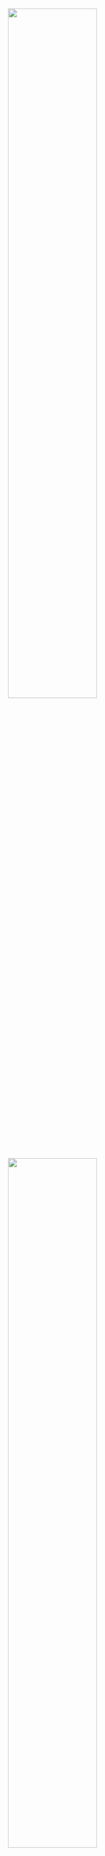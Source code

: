 <p align="center">
  <br>
  <img src="./image/mkty_cn_dark.svg#gh-dark-mode-only" style="width:60%;">
  <img src="./image/mkty_cn_light.svg#gh-light-mode-only" style="width:60%;">
</p>
<br>

# Minh Khoe Tue Y Smart Healthcare System

## 🌍 Documentation Language

<p style="display: flex;align-items: center;">
  <img src="./image/PRC_flag.svg" alt="PRC" style="height: 1em;" /> 
  &nbsp;<a href="./README.md"><b>Chinese Simplified (简体中文)</b></a>&nbsp;|&nbsp;
  <img src="./image/USA_flag.svg" alt="USA" style="height: 1em;" /> 
  &nbsp;<a href="./README_EN.md"><b>English</b></a>&nbsp;|&nbsp;
  <img src="./image/SRV_flag.svg" alt="SRV" style="height: 1em;" /> 
  &nbsp;<a href="./README_VN.md"><b>Vietnamese (Tiếng Việt)</b></a>
</p>

> Please note that both the English and Vietnamese versions of this document are LLM-translated from the original Chinese version. While manually proofread, inconsistencies may exist. In case of any discrepancies, the Chinese version shall prevail.

**Full Project Title:** Minh Khoe Tue Y (_Chinese Simplified: 明康慧医_; _Chinese Traditional: 明康慧醫_; _Vietnamese: Minh Khỏe Tuệ Y_) — Design and Implementation of a Health Management and Diagnostic Assistance System Based on LLMs and Multimodal Artificial Intelligence
**Abbreviation:** MKTY Smart Healthcare System

## 📖 Project Overview

This project overview is based on the "Abstract" section of the associated undergraduate thesis paper:

&nbsp;&nbsp;&nbsp;&nbsp;Driven by the further proliferation of Internet applications and the rapid advancement of artificial intelligence technologies, the application of computer technology in the healthcare domain has become increasingly extensive. Growing public demand for healthcare services can no longer be met by traditional diagnosis and healthcare management models. Issues such as low diagnostic efficiency, uneven medical resource allocation, patient inconvenience, and reliance on experience-based decision-making are becoming increasingly pronounced. Therefore, how to leverage Internet technologies and cutting-edge AI—particularly large language models (LLMs) and multimodal technologies—to enhance the digitalization and intelligence of healthcare services has become an important research question.

&nbsp;&nbsp;&nbsp;&nbsp;To explore the potential of Internet and AI technologies, especially LLMs and multimodal AI, in the healthcare domain, this research presents the design and implementation of **Minh Khoe Tue Y (MKTY)**—a health management and diagnostic assistance system based on LLMs and multimodal Artificial Intelligence. This work also represents the author’s contribution as an undergraduate student toward improving doctor-patient communication and optimizing diagnostic workflows.

&nbsp;&nbsp;&nbsp;&nbsp;The MKTY platform is a distributed system that integrates nine core modules: **User Registration & Login, Personal Information Management, Multimodal Intelligent Diagnosis Assistance, Medical Q&A, Diagnostic Forum, Medical Record Management, Diagnostic Checklist Management, Resource Center, and Administrative Backend**. The overall architecture adopts a frontend-backend decoupled design. The backend business logic layer is built using the `Python Flask` framework, the database uses `MySQL`, and asynchronous messaging between the business logic and AI services is implemented using `RabbitMQ`, enabling distributed microservice deployment. The frontend utilizes `Vue3`, `axios`, and `Element Plus` for component-based UI and interactive features. System authentication is ensured via JWT to safeguard data security.

&nbsp;&nbsp;&nbsp;&nbsp;On the AI service side, the “Multimodal Intelligent Diagnosis Assistance” module is based on a cascaded architecture integrating the `BioMedCLIP` contrastive learning model and `MarianMTModel` neural machine translation model for Chinese-English translation. By analyzing medical images, it computes the relative probabilities of multiple diagnostic descriptions in Chinese. The Medical Q&A, in-depth question analysis, and other natural language generation tasks are powered by the `MKTY-3B-Chat` large language model, fine-tuned on extensive medical texts using `LLaMA-Factory` and based on `Qwen2.5-3B-Instruct`. The “In-depth Question Analysis” module adopts a novel LLM generation paradigm self-developed by the author—termed the “Discussion Mechanism”—which deeply mines and guides the reasoning capabilities of the LLM.

&nbsp;&nbsp;&nbsp;&nbsp;The full design and implementation process of the MKTY system is thoroughly presented in this thesis. The study begins by clarifying the industry background and rationale behind the chosen technology stack, then proceeds to analyze technical feasibility, core functional requirements, and implementation strategies in a layered fashion. The working principles and technical highlights of each module are discussed in detail, and system performance was comprehensively tested. The author concludes by summarizing achievements and proposing directions for future improvement. This project represents an exploratory endeavor in digital healthcare. If it can spark student interest in AI for healthcare and encourage broader participation in this field, that would be the greatest value of this research.

**Keywords:** `Digital Healthcare`; `Diagnostic Assistance`; `Large Language Model (LLM)`; `Multimodal AI`; `Vue3`; `Python Flask`

**The diagram below illustrates the system architecture:**

<div style="padding: 15px; text-align:center;">
  <img src="./image/architecture/architecture.svg" alt="System Architecture" style="width:85%;" />
</div><br>

**The following diagram shows the system’s functional modules:**

<div style="padding: 15px; text-align:center; background-color: rgb(255,255,255)">
  <img src="./image/module_structure/module_structure.svg" alt="System Functions" style="width:85%;" />
</div><br>

## 🛠️ Technology Stack

This project utilizes the following libraries, components, and open-source technologies:

- **Frontend:** Vue.js, Element Plus, Axios, marked.js, DOMPurify, highlight.js, jQuery  
- **Backend:** Python Flask, pika, weasyprint, smtplib, PIL, argon2, rich, SQLAlchemy  
- **Database:** MySQL  
- **Message Queue:** RabbitMQ  
- **Machine Learning & LLMs:** PyTorch, Transformers, Qwen2.5-3B-Instruct

## 🤖 Artificial Intelligence Technologies

### MKTY-3B-Chat Large-scale Language Model

> Public model weights available at:
> [https://huggingface.co/Duyu/MKTY-3B-Chat](https://huggingface.co/Duyu/MKTY-3B-Chat)

&nbsp;&nbsp;&nbsp;&nbsp;**The MKTY-3B-Chat Large-scale Language Model** (Chinese Simplified: _明康慧医大模型_; Vietnamese: _MKTY-3B-Chat Mô hình Ngôn ngữ Quy mô Lớn_) is a core component of this project and was developed as the undergraduate capstone project for the Faculty of Computer Science and Technology, Grade 2025, at Qilu University of Technology (Shandong Academy of Sciences).

&nbsp;&nbsp;&nbsp;&nbsp;With a parameter size of `3.09B` and quantization precision of `BF16`, the model has been fine-tuned and optimized specifically for domains such as medicine, healthcare, and biology, demonstrating superior performance compared to its base model, `Qwen2.5-3B-Instruct` (Chinese Simplified: _通义千问_). Fine-tuning was conducted using the LoRA (Low-Rank Adaptation) algorithm, focusing exclusively on Chinese language tasks. The process involved both incremental pretraining and supervised fine-tuning (SFT), implemented in two alternating rounds (i.e., one round of pretraining followed by one round of SFT, repeated once more). This design addresses the limitation of small-scale base models in absorbing domain-specific knowledge and mitigates the problem of catastrophic forgetting after a single SFT round.

**Training Data**:
&nbsp;&nbsp;&nbsp;&nbsp;The training corpus includes diverse biomedical texts, diagnostic and Q\&A datasets, medical exam multiple-choice questions, and self-awareness prompts. MKTY’s main application scenarios in this project are: medical Q\&A, in-depth model discussions, treatment plan summarization, and diagnosis and drug recommendation based on medical records. To support these use cases, domain-specific datasets were curated:

* Biomedical texts for incremental pretraining to enhance domain knowledge
* Medical Q\&A datasets for SFT to improve answer quality
* Clinical diagnostic texts to enhance case interpretation
* Medical exam questions to instruct answer format and decision-making patterns
* Self-awareness prompts to embed model identity and provenance knowledge

&nbsp;&nbsp;&nbsp;&nbsp;The total volume of training data is approximately `2.88 GB` compressed (about `6.79 GB` uncompressed). All datasets are open-source and used in compliance with their respective licenses. Due to the high volume and dispersed nature of the data, only major sources are listed below. All data were preprocessed via cleaning and formatting:

| Major Data Sources                                                                                                             |
| ------------------------------------------------------------------------------------------------------------------------------ |
| [https://huggingface.co/datasets/Flmc/DISC-Med-SFT/tree/main](https://huggingface.co/datasets/Flmc/DISC-Med-SFT/tree/main)     |
| [https://huggingface.co/datasets/Bolin97/MedicalQA/tree/main](https://huggingface.co/datasets/Bolin97/MedicalQA/tree/main)     |
| [https://huggingface.co/datasets/tyang816/MedChatZH/tree/main](https://huggingface.co/datasets/tyang816/MedChatZH/tree/main)   |
| [https://huggingface.co/datasets/TigerResearch/MedCT/tree/main](https://huggingface.co/datasets/TigerResearch/MedCT/tree/main) |
| [https://huggingface.co/datasets/hajhouj/med\_qa/tree/main](https://huggingface.co/datasets/hajhouj/med_qa/tree/main)          |
| [https://huggingface.co/datasets/ChenWeiLi/Medtext\_zhtw](https://huggingface.co/datasets/ChenWeiLi/Medtext_zhtw)              |
| Other datasets (omitted)                                                                                                       |

&nbsp;&nbsp;&nbsp;&nbsp;Special thanks are extended to the providers of the above datasets. Below is a loss curve illustrating the model’s cross-entropy reduction during incremental training. A total of 3+ epochs were run, covering 20,000 training steps over 6,000 batches per epoch:

<img src="./image/Loss_Figure.svg" alt="Loss Curve" style="width:85%;" />

### In-depth Agent Analysis

&nbsp;&nbsp;&nbsp;&nbsp;The "in-depth agent analysis" functionality is based on a custom-designed mechanism known as **Large Language Model Discussion Mechanism** `LLMDM`. It involves three hyperparameters: number of agents, number of discussion rounds, and convergence threshold. Identical models (MKTY-3B-Chat) with different contextual histories are treated as distinct agents.

&nbsp;&nbsp;&nbsp;&nbsp;In the first round, the system creates multiple simulated agents by assigning distinct context arrays to each. Each agent then independently responds to the target question. A "moderator" agent with no prior context synthesizes their responses. In subsequent rounds, the original question is merged with the moderator’s previous summary and redistributed to the agents, who again respond from their updated contexts. This process repeats until a maximum number of rounds is reached.

&nbsp;&nbsp;&nbsp;&nbsp;To assess semantic convergence, `BigBird` is used to embed the final-round outputs into sentence vectors. The mean pairwise distance among these vectors serves as a proxy for consensus—i.e., discussion convergence—which users can interpret qualitatively.

### Time Series Prediction Model with Text Integration

&nbsp;&nbsp;&nbsp;&nbsp;While most recent time series prediction models use `LSTM` or `GRU`, and newer Transformer-based models have emerged in 2024, these models rarely integrate multimodal inputs like text.

&nbsp;&nbsp;&nbsp;&nbsp;In this research, a GRU-based medical time series prediction model was proposed using clinical textual descriptions. The core methodology is as follows:

1. A basic GRU layer performs initial temporal modeling.
2. The frequency domain of historical time series is extracted via FFT, yielding amplitude and phase vectors.
3. Medical text is embedded using `BigBird`, and cross-attention is computed between these embeddings and the frequency-domain vectors.
4. The weighted frequency features are reconstructed using inverse FFT.
5. A threshold vector is computed via a linear layer, and a gating mechanism applies this vector to the reconstructed data.
6. The gated output is added to the GRU baseline output to yield the final prediction.

&nbsp;&nbsp;&nbsp;&nbsp;This design emphasizes the global pattern representation afforded by the frequency domain and its alignment with textual cues. For example, a clinical note stating "increased heart rate" aligns with higher amplitudes in the high-frequency components of an ECG waveform—a correlation that cross-attention can capture but time-domain features alone may not.

**The model architecture is illustrated below:**

<div style="padding: 10px; text-align:center; background-color: rgb(255,255,255)">
  <img src="./image/time_series_prediction_model/time_series_prediction_model.svg" alt="Time Series Prediction Model" style="width:75%;" />
</div>

#### Mathematical Formulation

<details>

<summary><b>Click to expand model formulation</b></summary>

##### 1. Text Encoding

Let medical text input be \$T\$. The pre-trained `BigBird` encoder yields:

$$
H_T = \text{BigBird}(T)
$$

Parameters of `BigBird` are frozen during training.

##### 2. Time Series Frequency Transformation

Given time series input \$X\$, compute its FFT:

$$
X_f = \text{FFT}(X)
$$

##### 3. Temporal Feature Extraction

Time-domain features are extracted via GRU:

$$
H_s = \text{GRU}(X)
$$

##### 4. Cross-Attention Mechanism

From \$H\_T\$, compute Query (\$Q\$) and Key (\$K\$); from \$X\_f\$, compute Value (\$V\$):

$$
Q = W_Q H_T,\quad K = W_K H_T,\quad V = W_V X_f
$$

Attention scores:

$$
A = \text{Softmax}\left(\frac{QK^T}{\sqrt{d_k}}\right)
$$

Cross-attention output:

$$
O = A \cdot V
$$

##### 5. Gating Mechanism

Apply inverse FFT to \$O\$, then pass through a Sigmoid to obtain gating factor \$G\$:

$$
G = \text{Sigmoid}(\text{IFFT}(O))
$$

##### 6. Modality Fusion

Fuse \$G\$ and GRU output \$H\_s\$:

$$
H_f = G \cdot H_s
$$

Final prediction:

$$
\hat{Y} = \text{Dense}(H_f + H_s)
$$

##### Symbol Glossary

* \$T\$: Medical text input
* \$X\$: Medical time series input
* \$H\_T\$: Text embedding features
* \$X\_f\$: Frequency-domain representation of \$X\$
* \$H\_s\$: Time-domain features from GRU
* \$Q\$, \$K\$, \$V\$: Cross-attention query, key, value
* \$A\$: Attention matrix
* \$O\$: Cross-attention output
* \$G\$: Gating factor
* \$H\_f\$: Fused feature representation
* \$\hat{Y}\$: Final prediction
* \$W\_Q\$, \$W\_K\$, \$W\_V\$: Learnable projection matrices

</details>

## 🚀 Project Deployment

### 1. Hardware Requirements

&nbsp;&nbsp;&nbsp;&nbsp;This system is designed as a distributed architecture. It is recommended to deploy across multiple servers depending on performance requirements. The backend for business logic, the database server, and the SSR frontend server do not have specific hardware demands. The most performance-sensitive layer is the intelligent service layer. The Minh Khoe Tue Y large-scale model (MKTY-3B-Chat) requires 8GB of VRAM for weights and inference cache, BioMedCLIP requires 2GB, and BigBird also needs 2GB. The time-series forecasting model consumes negligible VRAM. The system can still be launched without deploying some or all of the AI services; however, only the backend and CSR/SSR frontend components will function, and corresponding AI functionalities will be unavailable.

### 2. Cloning Code and Model Weights

#### (1) Clone Source Code

```bash
git clone https://github.com/duyu09/MKTY-System.git
```

#### (2) Download Model Weights

* **(1) MKTY-3B-Chat Large-scale Language Model**
  Repository size: `6.19 GB`

```bash
git lfs install
git clone https://huggingface.co/Duyu/MKTY-3B-Chat
```

* **(2) BioMedCLIP Model**
  Repository size: `790 MB`

```bash
git lfs install
git clone https://huggingface.co/microsoft/BiomedCLIP-PubMedBERT_256-vit_base_patch16_224
```

* **(3) MarianMT Model**
  Repository size: `1.18 GB`

&nbsp;&nbsp;&nbsp;&nbsp;This repository does not require manual cloning. It will be automatically downloaded by the `transformers` library during the first launch of the small-scale model module. Ensure sufficient disk space for the cache. Considering that servers may be located in Mainland China, environment variables are preset in the relevant scripts to redirect [https://huggingface.co/](https://huggingface.co/) to the mirror site [https://hf-mirror.com/](https://hf-mirror.com/). If your server is outside Mainland China, please remove those lines of code.

* **(4) MKTY Fusion Text Medical Time-Series Prediction Model**

Pretrained weights are not currently available. The model size is under `10 MB`.

### 3. Environment Setup

&nbsp;&nbsp;&nbsp;&nbsp;Different components require different environments. Both the business logic backend and intelligent services backend depend on `Python 3.9+` and the `RabbitMQ` message queue, which in turn depends on the `Erlang` environment. Refer to the [Python official site](https://www.python.org/downloads/) and [RabbitMQ official site](https://www.rabbitmq.com/download.html) for installation. It is recommended to use a virtual environment for deployment.

#### (1) Business Logic Backend

##### Dependency Installation

```bash
pip install -r requirements-rp.txt
```

##### Source Files

`\backend\run.py`, `\backend\util.py`.

Note: The `weasyprint` library requires external software for proper operation. Its dependencies vary by operating system. Please consult online resources tailored to your setup.

#### (2) Large-scale Model Inference

##### Dependency Installation

```bash
pip install -r requirements-lm.txt
```

Note: `torch` and `transformers` versions depend on your hardware and CUDA configuration. Refer to the [PyTorch website](https://pytorch.org/get-started/locally/) for suitable installation.

##### Source Files

`\backend\large_model.py`, `\backend\large_model_util.py`, and the MKTY-3B-Chat model directory.

#### (3) Small-scale Model Inference

##### Dependency Installation

```bash
pip install -r requirements-mm.txt
```

Note: Same version considerations apply as with the large model setup.

##### Source Files

`\backend\modest_model.py`, `\backend\modest_model_util.py`, and the BioMedCLIP model directory.

#### (4) Database Initialization

&nbsp;&nbsp;&nbsp;&nbsp;The system uses a `MySQL` database. Version 8.0+ is required for JSON data support. Refer to the [MySQL official site](https://dev.mysql.com/doc/) for installation instructions. Use the SQL script `\backend\script.sql` to initialize the database schema.

#### (5) Frontend Setup

&nbsp;&nbsp;&nbsp;&nbsp;The frontend is built and run using `Vite` and recommends `Node.js v22.12.0+` and the `yarn` package manager. See the [Node.js website](https://nodejs.org/) and [Yarn website](https://yarnpkg.com/). Frontend source directory: `\frontend`.

#### (6) Admin Panel

&nbsp;&nbsp;&nbsp;&nbsp;The admin panel uses `Python Flask` for the backend and `Vue` + `Vue-cli` for the frontend. Recommended environments are `Python 3.9+` and `Node v22.12.0+`. Admin frontend directory: `\admin_frontend`; Admin backend directory: `\admin_backend`.

### 4. Running the System

&nbsp;&nbsp;&nbsp;&nbsp;After installing all code, models, dependencies, and environments, **please modify the global configuration variables** (such as model paths and database connection information) based on your specific deployment settings. These configurations are located at the beginning of `run.py`, `modest_model.py`, and `large_model.py`. Ensure that the MySQL database and all RabbitMQ services are operational before starting.

#### (1) Business Logic Backend

```bash
python \backend\run.py
```

#### (2) Large-scale Model Inference

```bash
python \backend\large_model.py
```

#### (3) Small-scale Model Inference

```bash
python \backend\modest_model.py
```

#### (4) Frontend

Modify the API base URL and endpoints at the top of `\frontend\src\api\api.js` before running or building.

```bash
cd \frontend
yarn install  # Initialize
yarn dev  # Start development server
yarn build  # Build for production
```

The built frontend can be deployed via various methods, such as with `Nginx` reverse proxy. See the [Nginx documentation](https://nginx.org/en/docs/). Alternatively, serve it using Python:

```bash
cd dist
python -m http.server 8092
```

## 💻 UI Showcase

The table below presents selected frontend UI displays. Please enlarge images for details.

|                                                                   |                                                                                   |                                                                                         |                                                                                         |
| ----------------------------------------------------------------- | --------------------------------------------------------------------------------- | --------------------------------------------------------------------------------------- | --------------------------------------------------------------------------------------- |
| <img alt="forum_04" src="./image/ui_image/forum_04.jpg"/>         | <img alt="forum_05" src="./image/ui_image/forum_05.jpg"/>                         | <img alt="homepage" src="./image/ui_image/homepage.jpg"/>                               | <img alt="homepage_02" src="./image/ui_image/homepage_02.jpg"/>                         |
| <img alt="homepage_03" src="./image/ui_image/homepage_03.jpg"/>   | <img alt="medcial_list" src="./image/ui_image/medcial_list.jpg"/>                 | <img alt="medcial_list_02" src="./image/ui_image/medcial_list_02.jpg"/>                 | <img alt="medcial_list_03" src="./image/ui_image/medcial_list_03.jpg"/>                 |
| <img alt="mkty_chat" src="./image/ui_image/mkty_chat.jpg"/>       | <img alt="mkty_chat_02" src="./image/ui_image/mkty_chat_02.jpg"/>                 | <img alt="mkty_chat_03" src="./image/ui_image/mkty_chat_03.jpg"/>                       | <img alt="mkty_chat_04" src="./image/ui_image/mkty_chat_04.jpg"/>                       |
| <img alt="mkty_chat_05" src="./image/ui_image/mkty_chat_05.jpg"/> | <img alt="multimodal_diagnosis" src="./image/ui_image/multimodal_diagnosis.jpg"/> | <img alt="multimodal_diagnosis_02" src="./image/ui_image/multimodal_diagnosis_02.jpg"/> | <img alt="multimodal_diagnosis_03" src="./image/ui_image/multimodal_diagnosis_03.jpg"/> |
| <img alt="welcome_page" src="./image/ui_image/welcome_page.jpg"/> | <img alt="welcome_page_02" src="./image/ui_image/welcome_page_02.jpg"/>           |                                                                                         |                                                                                         |

## 🎓 Project Authors

```
██\      ██\     ██\   ██\   ████████\  ██\     ██\
███\    ███ |    ██ | ██  |  \__██  __| \██\   ██  |
████\  ████ |    ██ |██  /      ██ |     \██\ ██  /
██\██\██ ██ |    █████  /       ██ |      \████  /
██ \███  ██ |    ██  ██<        ██ |       \██  /
██ |\█  /██ |    ██ |\██\       ██ |        ██ |
██ | \_/ ██ |██\ ██ | \██\ ██\  ██ |██\     ██ |██\
\__|     \__|\__|\__|  \__|\__| \__|\__|    \__|\__|
```

This project serves as the graduation thesis for the 2025 batch of undergraduate students in the Faculty of Computer Science and Technology, Qilu University of Technology (Shandong Academy of Sciences).

### 👤 Project Author & Copyright Notice

- **Du Yu** (Chinese Simplified: _杜宇_; Vietnamese: _Đỗ Vũ_; Email: <202103180009@stu.qlu.edu.cn> and <qluduyu09@163.com>), undergraduate student at Faculty of Computer Science and Technology, Qilu University of Technology (Shandong Academy of Sciences)
- Participator: **Guo Changlin** (Chinese Simplified: _郭长霖_; Vietnamese: _Quách Trường Lâm_; Email: <202311143014@stu.qlu.edu.cn> and <changlin539@163.com>), student at Faculty of Computer Science and Technology, Qilu University of Technology (Shandong Academy of Sciences). The code he worked on was clearly marked in the comments.

### 🏫 Thesis Advisors

- Academic Mentor: **Jiang Wenfeng** (Chinese Simplified: _姜文峰_; Vietnamese: _Khương Văn Phong_), Lecturer, Faculty of Computer Science and Technology, Qilu University of Technology (Shandong Academy of Sciences)
- Enterprise Mentor: **Li Jun** (Chinese Simplified: _李君_; Vietnamese: _Lý Quân_), Shandong Strong (Shichuang) Software Training College, Ambow Education Group ([NYSE: AMBO](https://www.nyse.com/quote/XASE:AMBO))

### ⚖️ Open Source License

    This system is publicly released under the **Mozilla Public License 2.0 (MPL-2.0)** with **Additional Terms**. Before downloading, using, modifying, or distributing this software project or its source code, please carefully read and fully understand the content of the [LICENSE](./LICENSE) file.

<details>

<summary><b>Click to expand Additional Terms</b></summary>

---

Additional Terms
----------------

The following Additional Terms are hereby incorporated into this License, in accordance with Section 3.0 of the Mozilla Public License, Version 2.0 (MPL-2.0). These terms apply to all copies and Derivative Works of the Covered Software:

1. **Reciprocal Licensing**
   If any part of this code is used in another project (whether modified or unmodified), the corresponding files must be made open source under the MPL-2.0 or a license compatible with it.

2. **Attribution Requirement**
   You must clearly acknowledge the use of this software in the documentation, README file, or About page of your product. The acknowledgment must include:

   * The name of this project;
   * A link to the official repository;
   * The name or pseudonym of the original author.

3. **Transparency of Open Source Use**
   You may not obfuscate, remove, or conceal the fact that this software is open source and is used in your project.

4. **Multilingual Attribution Requirement**
   To ensure accurate and transparent attribution, the following multilingual requirements apply unless otherwise exempted under Section 4.3:

   4.1 **Language Coverage Requirement**
   Attribution must be provided in both:

   * (i) At least one legally recognized official language of the user's country of nationality (or the de facto common language if no official language exists); and
   * (ii) At least one of: Simplified Chinese, Traditional Chinese, English, or Vietnamese.

   4.2 **Proper Noun Translation Standards**
   For names of individuals, organizations, or creative works relating to this project, the standard translations provided in this project's README (in Chinese, English, or Vietnamese) must be used as a priority. If translated into other languages, the following order of precedence applies:

   * (i) Mandatory legal requirements in the target jurisdiction;
   * (ii) Relevant ISO standards;
   * (iii) International diplomatic or cultural naming conventions.

   4.3 **Language Exemption Conditions**
   The multilingual attribution requirement is waived if:

   * The user's official or common language is already Chinese (Simplified/Traditional), English, or Vietnamese;
   * The region where the software is distributed imposes stricter language or attribution regulations.

   4.4 **Consequences of Noncompliance**
   Noncompliance with the above requirements will be interpreted as an attempt to obscure or misrepresent:

   * The open-source nature of this software; and
   * The fact that this open-source project is incorporated in your product.

---

</details>

#### Notes

1. It is strongly emphasized that you must comply with the terms specified in the `LICENSE` file (MPL-2.0 + Additional Terms). **The author adopts a “zero tolerance” policy towards copyright infringement.** While the author fully supports and welcomes the use of this project and its source code, any act of violation will be pursued through legal means, seeking the most severe legal remedies and compensation permitted by law.

2. Infringement Risk Warning: Although the use of this project (in part or whole) for commercial sale—such as under the guise of "course design" or "graduation project"—is not explicitly prohibited by the MPL-2.0 license and its additional terms, it is **mandatory** to clearly and prominently state the following:

   * The project name (at minimum the abbreviation “MKTY” or the full name “Minh Khoe Tue Y”);
   * The original author (at minimum “DuYu”);
   * The official open-source repository link ([https://github.com/duyu09/MKTY-System](https://github.com/duyu09/MKTY-System)).

   Failure to do so may constitute an attempt to "obscure or conceal the open-source nature of this software and its usage in your project."

3. If you become aware of any individual or organization violating the open-source license or the above terms, you are encouraged to report it. Reporting methods include, but are not limited to, emailing any of the project authors or filing an issue on the open-source platform where this project is hosted.

## 🔗 Links

- Qilu University of Technology (Shandong Academy of Sciences): [https://www.qlu.edu.cn/](https://www.qlu.edu.cn/)
  
- Shandong Computer Center (National Supercomputing Center in Jinan, _NSCCJN_): [https://www.nsccjn.cn/](https://www.nsccjn.cn/)

- Faculty of Computer Science and Technology, Qilu University of Technology (Shandong Academy of Sciences): [http://jsxb.scsc.cn/](http://jsxb.scsc.cn/)

- DuYu's GitHub Account: [https://github.com/duyu09/](https://github.com/duyu09/)

## 📊 Visitor Statistics

<div><b>Number of Total Visits (All of Duyu09's GitHub Projects): </b><br><img src="https://profile-counter.glitch.me/duyu09/count.svg" /></div>

<div><b>Number of Total Visits (MKTY): </b>
<br><img src="https://profile-counter.glitch.me/duyu09-MKTY-SYSTEM/count.svg" /></div>

